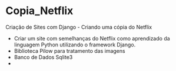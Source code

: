# Copia_Netflix
 Criação de Sites com Django - Criando uma cópia do Netflix

 - Criar um site com semelhanças do Netflix como aprendizado da linguagem Python utilizando o framework Django.
 - Biblioteca Pilow para tratamento das imagens
 - Banco de Dados Sqlite3
 - 
